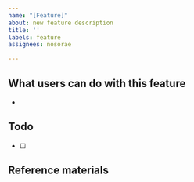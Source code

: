 ```yaml
---
name: "[Feature]"
about: new feature description
title: ''
labels: feature
assignees: nosorae

---
```


## What users can do with this feature
 - 

## Todo
- [ ]

## Reference materials
